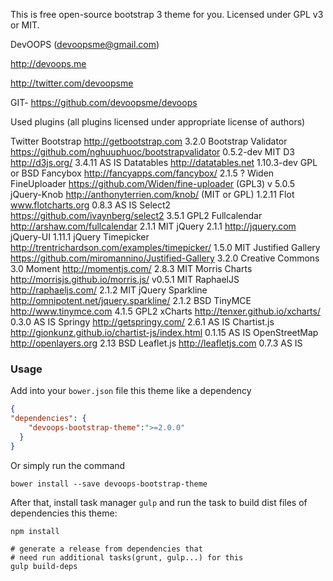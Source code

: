 This is free open-source bootstrap 3 theme for you.
Licensed under GPL v3 or MIT.

DevOOPS (devoopsme@gmail.com)

http://devoops.me

http://twitter.com/devoopsme

GIT- https://github.com/devoopsme/devoops

Used plugins (all plugins licensed under appropriate license of authors)

Twitter Bootstrap http://getbootstrap.com 3.2.0
Bootstrap Validator https://github.com/nghuuphuoc/bootstrapvalidator 0.5.2-dev MIT
D3 http://d3js.org/ 3.4.11 AS IS
Datatables  http://datatables.net 1.10.3-dev GPL or BSD
Fancybox http://fancyapps.com/fancybox/ 2.1.5 ?
Widen FineUploader https://github.com/Widen/fine-uploader  (GPL3) v 5.0.5
jQuery-Knob http://anthonyterrien.com/knob/ (MIT or GPL)  1.2.11
Flot www.flotcharts.org  0.8.3 AS IS
Select2 https://github.com/ivaynberg/select2  3.5.1 GPL2
Fullcalendar http://arshaw.com/fullcalendar 2.1.1 MIT
jQuery 2.1.1 http://jquery.com
jQuery-UI 1.11.1
jQuery Timepicker http://trentrichardson.com/examples/timepicker/ 1.5.0 MIT
Justified Gallery https://github.com/miromannino/Justified-Gallery 3.2.0 Creative Commons 3.0
Moment http://momentjs.com/ 2.8.3 MIT
Morris Charts http://morrisjs.github.io/morris.js/ v0.5.1 MIT
RaphaelJS http://raphaeljs.com/ 2.1.2 MIT
jQuery Sparkline http://omnipotent.net/jquery.sparkline/ 2.1.2 BSD
TinyMCE http://www.tinymce.com 4.1.5 GPL2
xCharts http://tenxer.github.io/xcharts/ 0.3.0 AS IS
Springy http://getspringy.com/ 2.6.1 AS IS
Chartist.js http://gionkunz.github.io/chartist-js/index.html 0.1.15 AS IS
OpenStreetMap http://openlayers.org 2.13 BSD
Leaflet.js http://leafletjs.com 0.7.3 AS IS

### Usage

Add into your ```bower.json``` file this theme like a dependency

```json
{
"dependencies": {
    "devoops-bootstrap-theme":">=2.0.0"
  }
}
```
Or simply run the command

```shell
bower install --save devoops-bootstrap-theme
```

After that, install task manager ```gulp``` and run the task to build dist files of dependencies this theme:

```shell
npm install

# generate a release from dependencies that
# need run additional tasks(grunt, gulp...) for this
gulp build-deps
```
